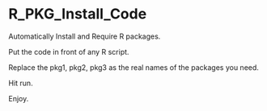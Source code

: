 # R_PKG_Install_Code
Automatically Install and Require R packages.

Put the code in front of any R script.

Replace the pkg1, pkg2, pkg3 as the real names of the packages you need.

Hit run.

Enjoy.
